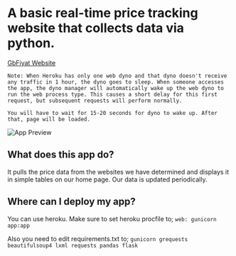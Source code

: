 # A basic real-time price tracking website that collects data via python.
[GbFiyat Website](http://gbfiyat.herokuapp.com/ "GbFiyat Website")

`Note: When Heroku has only one web dyno and that dyno doesn't receive any traffic in 1 hour, the dyno goes to sleep. When someone accesses the app, the dyno manager will automatically wake up the web dyno to run the web process type. This causes a short delay for this first request, but subsequent requests will perform normally.`

`You will have to wait for 15-20 seconds for dyno to wake up. After that, page will be loaded.`

![App Preview](https://gcdnb.pbrd.co/images/T1GRipeKGEhc.png?o=1 "App Preview")

## What does this app do? 
It pulls the price data from the websites we have determined and displays it in simple tables on our home page. Our data is updated periodically.
## Where can I deploy my app?
You can use heroku. 
Make sure to set heroku procfile to;
`web: gunicorn app:app`

Also you need to edit requirements.txt to;
`gunicorn
grequests
beautifulsoup4
lxml
requests
pandas
flask
`
